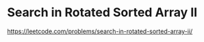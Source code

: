 # Search in Rotated Sorted Array II

https://leetcode.com/problems/search-in-rotated-sorted-array-ii/
